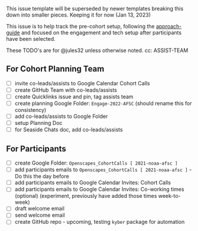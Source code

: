 This issue template will be superseded by newer templates breaking this down into smaller pieces. Keeping it for now (Jan 13, 2023)

This issue is to help track the pre-cohort setup, following the [approach-guide](https://openscapes.github.io/approach-guide/champions/) and focused on the engagement and tech setup after participants have been selected.

These TODO's are for @jules32 unless otherwise noted. cc: ASSIST-TEAM

## For Cohort Planning Team 

- [ ] invite co-leads/assists to Google Calendar Cohort Calls
- [ ] create GitHub Team with co-leads/assists 
- [ ] create Quicklinks issue and pin, tag assists team
- [ ] create planning Google Folder: `Engage-2022-AFSC` (should rename this for consistency)
- [ ] add co-leads/assists to Google Folder
- [ ] setup Planning Doc
- [ ] for Seaside Chats doc, add co-leads/assists

## For Participants

- [ ] create Google Folder: `Openscapes_CohortCalls [ 2021-noaa-afsc ]` 
- [ ] add participants emails to `Openscapes_CohortCalls [ 2021-noaa-afsc ]` - Do this the day before
- [ ] add participants emails to Google Calendar Invites: Cohort Calls
- [ ] add participants emails to Google Calendar Invites: Co-working times (optional) (experiment, previously have added those times week-to-week)
- [ ] draft welcome email
- [ ] send welcome email
- [ ] create GitHub repo - upcoming, testing `kyber` package for automation
